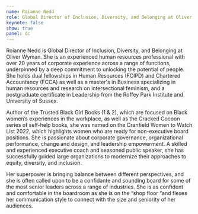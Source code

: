 ```yaml
---
name: Roianne Nedd
role: Global Director of Inclusion, Diversity, and Belonging at Oliver Wyman
keynote: false
show: true
panel: dc
---
```


Roianne Nedd is Global Director of Inclusion, Diversity, and Belonging at Oliver Wyman. She is an experienced human resources professional with over 20 years of corporate experience across a range of functions, underpinned by a deep commitment to unlocking the potential of people. She holds dual fellowships in Human Resources (FCIPD) and Chartered Accountancy (FCCA) as well as a master's in Business specializing in human resources and research on intersectional feminism, and a postgraduate certificate in Leadership from the Roffey Park Institute and University of Sussex.

Author of the Trusted Black Girl Books (1 &amp; 2), which are focused on Black women’s experiences in the workplace, as well as the Cracked Cocoon series of self-help books, she was named on the Cranfield Women to Watch List 2022, which highlights women who are ready for non-executive board positions. She is passionate about corporate governance, organizational performance, change and design, and leadership empowerment. A skilled and experienced executive coach and seasoned public speaker, she has successfully guided large organizations to modernize their approaches to equity, diversity, and inclusion.

Her superpower is bringing balance between different perspectives, and she is often called upon to be a confidante and sounding board for some of the most senior leaders across a range of industries. She is as confident and comfortable in the boardroom as she is on the “shop floor “and flexes her communication style to connect with the size and seniority of her audiences.
